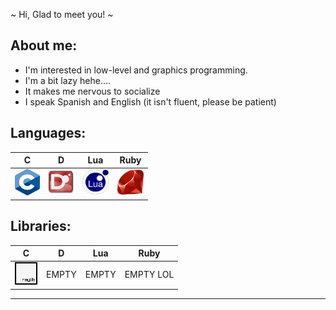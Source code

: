 ~ Hi, Glad to meet you! ~

<!-- Personal Information -->
## About me:
* I'm interested in low-level and graphics programming.
* I'm a bit lazy hehe....
* It makes me nervous to socialize
* I speak Spanish and English (it isn't fluent, please be patient)

<!--DAMN-->
## Languages:
| C  | D | Lua | Ruby |
|----|---|-----|------|
| <img src="https://github.com/Cyrodwd/Cyrodwd/blob/main/assets/C_Logo.png" width="40" height="42" title="C"> | <a href="https://dlang.org/" rel="noreferrer"><img src="https://github.com/Cyrodwd/Cyrodwd/blob/main/assets/D_Logo.png" width="40" height="36" title="Dlang"></a> | <a href="https://www.lua.org/" rel="noreferrer"><img src="https://github.com/Cyrodwd/Cyrodwd/blob/main/assets/Lua_Logo.png" width="42" height="40" title="Lua"></a> | <a href="https://www.ruby-lang.org/" rel="noreferrer"><img src="https://github.com/Cyrodwd/Cyrodwd/blob/main/assets/Ruby_Logo.png" width="42" height="40" title="Ruby"></a>

## Libraries:
<!-- Libraries -->
| C | D | Lua | Ruby |
|---|---|-----|------|
|<a href="https://www.raylib.com/" rel="noreferrer"><img src="https://github.com/Cyrodwd/Cyrodwd/blob/main/assets/Raylib_Logo.png" width="36" height="36" alt="Raylib" title="Raylib"/></a> | EMPTY | EMPTY | EMPTY LOL |

-----------------------------
